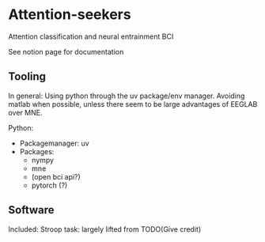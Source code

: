 # Attention-seekers
Attention classification and neural entrainment BCI

See notion page for documentation 

## Tooling

In general: Using python through the uv package/env manager. 
Avoiding matlab when possible, unless there seem to be large advantages of EEGLAB over MNE. 

Python: 
- Packagemanager: uv
- Packages: 
  - nympy
  - mne
  - (open bci api?)
  - pytorch (?)


## Software

Included: Stroop task: largely lifted from TODO(Give credit)

